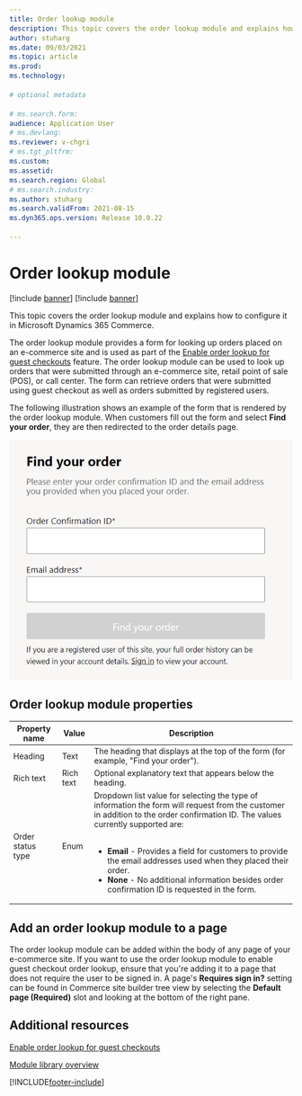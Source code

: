 ```yaml
---
title: Order lookup module 
description: This topic covers the order lookup module and explains how to configure it in Microsoft Dynamics 365 Commerce.
author: stuharg
ms.date: 09/03/2021
ms.topic: article
ms.prod: 
ms.technology: 

# optional metadata

# ms.search.form: 
audience: Application User
# ms.devlang: 
ms.reviewer: v-chgri
# ms.tgt_pltfrm: 
ms.custom: 
ms.assetid: 
ms.search.region: Global
# ms.search.industry: 
ms.author: stuharg
ms.search.validFrom: 2021-08-15
ms.dyn365.ops.version: Release 10.0.22

---
```


# Order lookup module

[!include [banner](includes/banner.md)]
[!include [banner](includes/preview-banner.md)]

This topic covers the order lookup module and explains how to configure it in Microsoft Dynamics 365 Commerce.

The order lookup module provides a form for looking up orders placed on an e-commerce site and is used as part of the [Enable order lookup for guest checkouts](order-lookup.md) feature. The order lookup module can be used to look up orders that were submitted through an e-commerce site, retail point of sale (POS), or call center. The form can retrieve orders that were submitted using guest checkout as well as orders submitted by registered users.

The following illustration shows an example of the form that is rendered by the order lookup module. When customers fill out the form and select **Find your order**, they are then redirected to the order details page. 

![Screenshot of the order lookup module displayed on a page.](./media/OrderLookup_module.PNG)

## Order lookup module properties

| Property name     | Value     | Description                                                  |
| ----------------- | --------- | ------------------------------------------------------------ |
| Heading           | Text      | The heading that displays at the top of the form (for example, "Find your order"). |
| Rich text         | Rich text | Optional explanatory text that appears below the heading.   |
| Order status type | Enum      | Dropdown list value for selecting the type of information the form will request from the customer in addition to the order confirmation ID. The values currently supported are:<br/><br/><ul><li><b>Email</b> - Provides a field for customers to provide the email addresses used when they placed their order.</li><li><b>None</b> - No additional information besides order confirmation ID is requested in the form.</li></ul> |

## Add an order lookup module to a page

The order lookup module can be added within the body of any page of your e-commerce site. If you want to use the order lookup module to enable guest checkout order lookup, ensure that you're adding it to a page that does not require the user to be signed in. A page's **Requires sign in?** setting can be found in Commerce site builder tree view by selecting the **Default page (Required)** slot and looking at the bottom of the right pane. 

## Additional resources

[Enable order lookup for guest checkouts](order-lookup-guest.md)

[Module library overview](starter-kit-overview.md)




[!INCLUDE[footer-include](../includes/footer-banner.md)]
